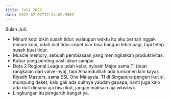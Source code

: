 ```yaml
---
title: Juli 2022
date: 2022-07-07T17:24:09.956Z
---
```

Bulan Juli.<!--more-->

* Minum kopi bikin susah tidur. walaupun waktu itu aku pernah nggak minum kopi, udah niat tidur cepet biar bisa bangun lebih pagi, tapi tetep susah buat tidur.
* Muscle memory, sebuah pembiasaan yang meningkatkan produktivitas.
* Kabar yang penting pasti akan sampai.
* Dota 2 Regional League udah kelar, nyisain Major sama TI (buat rangkaian dari valve-nya), tapi Alhamdulillah ada turnamen lain kayak Riyadh Masters, sama ESL One Malaysia. TI di Singapura pengen ikut si, mumpung deket, kalo gak ada duitnya yaudah gapapa, nanti juga kalo ada duit dimana aja bisa ikut, jangan maksain aja wkwkwk.
* Lingkungan itu pengaruh banget ya.